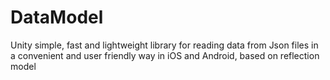 # DataModel
Unity simple, fast and lightweight library for reading data from Json files in a convenient and user friendly way in iOS and Android, based on reflection model
